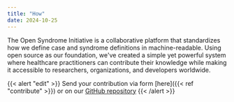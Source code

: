 ```yaml
---
title: "How"
date: 2024-10-25
---
```


The Open Syndrome Initiative is a collaborative platform that standardizes how we define case and syndrome definitions
in machine-readable.
Using open source as our foundation, we've created a simple yet powerful system where healthcare practitioners can
contribute their knowledge while making it accessible to researchers, organizations, and developers worldwide.

{{< alert "edit" >}}
Send your contribution via form [here]({{< ref "contribute" >}}) or on our [GitHub repository](https://github.com/OpenSyndrome/definitions)
{{< /alert >}}
